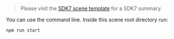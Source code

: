 
> Please visit the [SDK7 scene template](https://github.com/decentraland/sdk7-scene-template) for a SDK7 summary.


You can use the command line. Inside this scene root directory run:

```
npm run start
```

